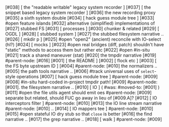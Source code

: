 [#038]       [ the "readable writable" legacy system recorder ]
[#037]       [ the snippet based legacy system recorder ]
[#036]       the new recording proxy
[#035]       a sixth system double
[#034]       [ hack guess module tree ]
[#033] #open feature islands
[#032]       alternative (simplified) implementations of [#027] stubbed FS
[#031]       [ processes ]
[#030]       chunker & related
[#029]       [ OGDL ]
[#028]       [ stubbed system ]
[#027]       the stubbed filesystem narrative ..
[#026]       [ mkdir p ]
[#025] #open "open2" (ancient) reconcile with IO-select (hl?)
[#024]       [ mocks ]
[#023] #open real bridges (diff, patch) shouldn't have "static" methods
             to access them but rather etc
[#022] #open #in-situ
[#021]       track a shared maneuver (stat)
[#020]       the tmpdir narrative
[#019]       #parent-node: [#016]
[#001]       [ the README ]
[#002]       [ flock etc ]
[#003]       [ the FS byte upstream ID ]
[#004]       #parent-node: [#010] the normalizers ..
[#005]       the path tools narrative ..
[#006]       #track universal uses of `select`-style operations
[#007]       [ hack guess module tree ] #parent-node: [#009]
[#008]       #in-situ hard-coded in-project tmpdir path!
[#009]       #parent-node: [#001]. the filesystem narrative ..
[#010]       [ IO ]  ( #was: #moved-to: [#001] )
[#011] #open the file utils agent should emit oes #parent-node: [#009]
             separate but related, should FUC go away in lieu of [#009.A]?
[#012]       [ IO interceptors filter ] #parent-node: [#010]
[#013]       the IO line stream narrative #parent-node: [#010] ..
[#014]       [ IO mappers tee ] #parent-node: [#010]
[#015] #open stateful IO dry stub so that `close` is better
[#016]       the find narrative ..
[#017]       the grep narrative ..
[#018]       [ walk ] #parent-node: [#009]
